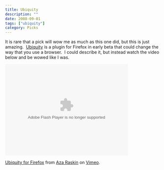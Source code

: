 ```yaml
---
title: Ubiquity
description: ""
date: 2008-09-01
tags: ["ubiquity"]
category: Picks
---
```



It is rare that a pick will wow me as much as this one did, but this is just amazing.&nbsp; <a href="https://web.archive.org/web/20131211125408/https://wiki.mozilla.org/Labs/Ubiquity">Ubiquity</a> is a plugin for Firefox in early beta that could change the way that you use a browser.&nbsp; I could describe it, but instead watch the video below and be wowed like I was.

<object classid="clsid:d27cdb6e-ae6d-11cf-96b8-444553540000" width="400" height="298" codebase="https://web.archive.org/web/20131211125408oe_/http://download.macromedia.com/pub/shockwave/cabs/flash/swflash.cab#version=6,0,40,0"><param name="allowfullscreen" value="true"><param name="allowscriptaccess" value="always"><param name="src" value="http://vimeo.com/moogaloop.swf?clip_id=1561578&amp;server=vimeo.com&amp;show_title=1&amp;show_byline=1&amp;show_portrait=0&amp;color=&amp;fullscreen=1"><embed type="application/x-shockwave-flash" width="400" height="298" src="https://web.archive.org/web/20131211125408oe_/http://vimeo.com/moogaloop.swf?clip_id=1561578&amp;server=vimeo.com&amp;show_title=1&amp;show_byline=1&amp;show_portrait=0&amp;color=&amp;fullscreen=1" allowscriptaccess="always" allowfullscreen="true"></object><br>

<a href="https://web.archive.org/web/20131211125408/http://vimeo.com/1561578?pg=embed&amp;sec=1561578">Ubiquity for Firefox</a> from <a href="https://web.archive.org/web/20131211125408/http://vimeo.com/user532161?pg=embed&amp;sec=1561578">Aza Raskin</a> on <a href="https://web.archive.org/web/20131211125408/http://vimeo.com/?pg=embed&amp;sec=1561578">Vimeo</a>.

